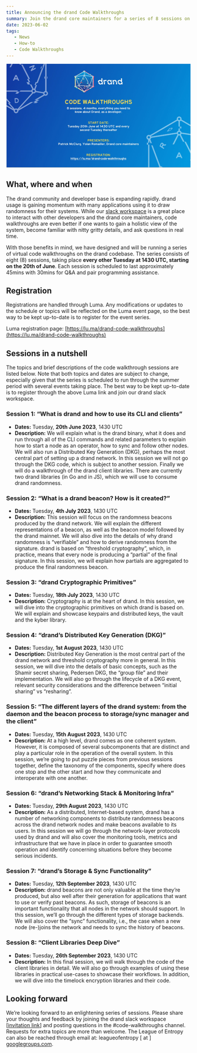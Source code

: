 ```yaml
---
title: Announcing the drand Code Walkthroughs
summary: Join the drand core maintainers for a series of 8 sessions on the nuts and bolts of the drand codebase.
date: 2023-06-02
tags:
   - News
   - How-to
   - Code Walkthroughs
---
```



![drand-code-walkthroughs](./images/drand-code-walkthroughs.png)

## What, where and when

The drand community and developer base is expanding rapidly. drand usage is gaining momentum with many applications using it to draw randomness for their systems. While our [slack workspace](https://join.slack.com/t/drandworkspace/shared_invite/zt-19u4rf6if-bf7lxIvF2zYn4~TrBwfkiA) is a great place to interact with other developers and the drand core maintainers, code walkthroughs are even better if one wants to gain a holistic view of the system, become familiar with nitty gritty details, and ask questions in real time.

With those benefits in mind, we have designed and will be running a series of virtual code walkthroughs on the drand codebase. The series consists of eight (8) sessions, taking place **every other Tuesday at 1430 UTC, starting on the 20th of June**. Each session is scheduled to last approximately 45mins with 30mins for Q&A and pair programming assistance.

## Registration

Registrations are handled through Luma. Any modifications or updates to the schedule or topics will be reflected on the Luma event page, so the best way to be kept up-to-date is to register for the event series.

Luma registration page: [https://lu.ma/drand-code-walkthroughs](https://lu.ma/drand-code-walkthroughs)


## Sessions in a nutshell

The topics and brief descriptions of the code walkthrough sessions are listed below. Note that both topics and dates are subject to change, especially given that the series is scheduled to run through the summer period with several events taking place. The best way to be kept up-to-date is to register through the above Luma link and join our drand slack workspace.

### **Session 1: “What is drand and how to use its CLI and clients”**

- **Dates:** Tuesday, **20th June 2023**, 1430 UTC
- **Description:** We will explain what is the drand binary, what it does and run through all of the CLI commands and related parameters to explain how to start a node as an operator, how to sync and follow other nodes. We will also run a Distributed Key Generation (DKG), perhaps the most central part of setting up a drand network. In this session we will not go through the DKG code, which is subject to another session.
Finally we will do a walkthrough of the drand client libraries. There are currently two drand libraries (in Go and in JS), which we will use to consume drand randomness.

### **Session 2: “What is a drand beacon? How is it created?”**

- **Dates:** Tuesday, **4th July 2023**, 1430 UTC
- **Description:** This session will focus on the randomness beacons produced by the drand network. We will explain the different representations of a beacon, as well as the beacon model followed by the drand mainnet. We will also dive into the details of why drand randomness is “verifiable” and how to derive randomness from the signature. drand is based on “threshold cryptography”, which, in practice, means that every node is producing a “partial” of the final signature. In this session, we will explain how partials are aggregated to produce the final randomness beacon.

### **Session 3: “drand Cryptographic Primitives”**

- **Dates:** Tuesday, **18th July 2023**, 1430 UTC
- **Description:** Cryptography is at the heart of drand. In this session, we will dive into the cryptographic primitives on which drand is based on. We will explain and showcase keypairs and distributed keys, the vault and the kyber library.

### **Session 4: “drand’s Distributed Key Generation (DKG)”**

- **Dates:** Tuesday, **1st August 2023**, 1430 UTC
- **Description:** Distributed Key Generation is the most central part of the drand network and threshold cryptography more in general. In this session, we will dive into the details of basic concepts, such as the Shamir secret sharing, Pedersen DKG, the “group file” and their implementation. We will also go through the lifecycle of a DKG event, relevant security considerations and the difference between “initial sharing” vs “resharing”.

### **Session 5: “The different layers of the drand system: from the daemon and the beacon process to storage/sync manager and the client”**

- **Dates:** Tuesday, **15th August 2023**, 1430 UTC
- **Description:** At a high level, drand comes as one coherent system. However, it is composed of several subcomponents that are distinct and play a particular role in the operation of the overall system. In this session, we’re going to put puzzle pieces from previous sessions together, define the taxonomy of the components, specify where does one stop and the other start and how they communicate and interoperate with one another.

### **Session 6: “drand’s Networking Stack & Monitoring Infra”**

- **Dates:** Tuesday, **29th August 2023**, 1430 UTC
- **Description:** As a distributed, Internet-based system, drand has a number of networking components to distribute randomness beacons across the drand network nodes and make beacons available to its users. In this session we will go through the network-layer protocols used by drand and will also cover the monitoring tools, metrics and infrastructure that we have in place in order to guarantee smooth operation and identify concerning situations before they become serious incidents.

### **Session 7: “drand’s Storage & Sync Functionality”**

- **Dates:** Tuesday, **12th September 2023**, 1430 UTC
- **Description:** drand beacons are not only valuable at the time they’re produced, but also well after their generation for applications that want to use or verify past beacons. As such, storage of beacons is an important functionality that all nodes in the network should support. In this session, we’ll go through the different types of storage backends. We will also cover the “sync” functionality, i.e., the case when a new node (re-)joins the network and needs to sync the history of beacons.

### **Session 8: “Client Libraries Deep Dive”**

- **Dates:** Tuesday, **26th September 2023**, 1430 UTC
- **Description:** In this final session, we will walk through the code of the client libraries in detail. We will also go through examples of using these libraries in practical use-cases to showcase their workflows. In addition, we will dive into the timelock encryption libraries and their code.

## Looking forward

We’re looking forward to an enlightening series of sessions. Please share your thoughts and feedback by joining the drand slack workspace [[invitation link](https://join.slack.com/t/drandworkspace/shared_invite/zt-19u4rf6if-bf7lxIvF2zYn4~TrBwfkiA)] and posting questions in the #code-walkthroughs channel. Requests for extra topics are more than welcome. The League of Entropy can also be reached through email at: leagueofentropy [ at ] [googlegroups.com](http://googlegroups.com/).
